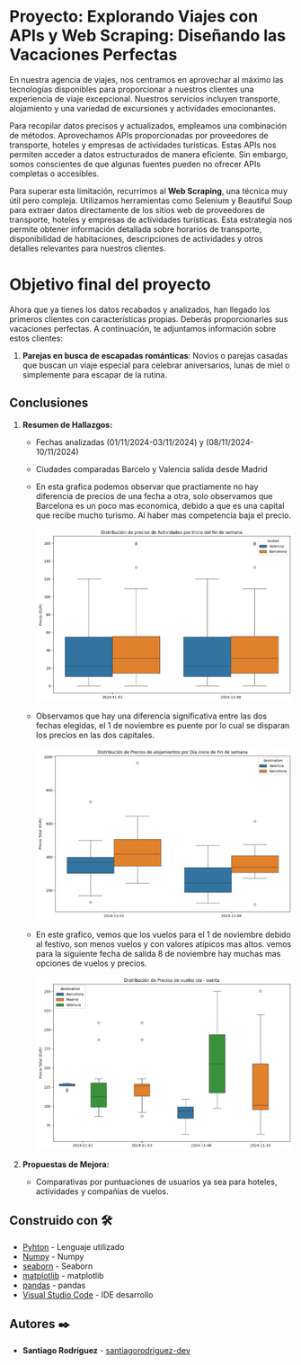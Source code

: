 # Proyecto: **Explorando Viajes con APIs y Web Scraping: Diseñando las Vacaciones Perfectas**

En nuestra agencia de viajes, nos centramos en aprovechar al máximo las tecnologías disponibles para proporcionar a nuestros clientes una experiencia de viaje excepcional. Nuestros servicios incluyen transporte, alojamiento y una variedad de excursiones y actividades emocionantes.

Para recopilar datos precisos y actualizados, empleamos una combinación de métodos. Aprovechamos APIs proporcionadas por proveedores de transporte, hoteles y empresas de actividades turísticas. Estas APIs nos permiten acceder a datos estructurados de manera eficiente. Sin embargo, somos conscientes de que algunas fuentes pueden no ofrecer APIs completas o accesibles.

Para superar esta limitación, recurrimos al **Web Scraping**, una técnica muy útil pero compleja. Utilizamos herramientas como Selenium y Beautiful Soup para extraer datos directamente de los sitios web de proveedores de transporte, hoteles y empresas de actividades turísticas. Esta estrategia nos permite obtener información detallada sobre horarios de transporte, disponibilidad de habitaciones, descripciones de actividades y otros detalles relevantes para nuestros clientes.

# Objetivo final del proyecto

Ahora que ya tienes los datos recabados y analizados, han llegado los primeros clientes con características propias. Deberás proporcionarles sus vacaciones perfectas. A continuación, te adjuntamos información sobre estos clientes:

1. **Parejas en busca de escapadas románticas**: Novios o parejas casadas que buscan un viaje especial para celebrar aniversarios, lunas de miel o simplemente para escapar de la rutina.

## Conclusiones

1. **Resumen de Hallazgos:**
   - Fechas analizadas (01/11/2024-03/11/2024) y (08/11/2024-10/11/2024)
   - Ciudades comparadas Barcelo y Valencia salida desde Madrid
     
   - En esta grafica podemos observar que practiamente no hay diferencia de precios de una fecha a otra, solo observamos que Barcelona es un poco mas economica, debido
     a que es una capital que recibe mucho turismo. Al haber mas competencia baja el precio. 
     
     ![imagen](https://github.com/santiagorodriguez-dev/Proyecto2-Explorando-Viajes/blob/main/images/01.png)
     
   - Observamos que hay una diferencia significativa entre las dos fechas elegidas, el 1 de noviembre es puente por lo cual se disparan los precios en las dos capitales.
     
     ![imagen](https://github.com/santiagorodriguez-dev/Proyecto2-Explorando-Viajes/blob/main/images/02.png)
     
   - En este grafico, vemos que los vuelos para el 1 de noviembre debido al festivo, son menos vuelos y con valores atipicos mas altos.
     vemos para la siguiente fecha de salida 8 de noviembre hay muchas mas opciones de vuelos y precios.
     
     ![imagen](https://github.com/santiagorodriguez-dev/Proyecto2-Explorando-Viajes/blob/main/images/03.png)

2. **Propuestas de Mejora:**
   - Comparativas por puntuaciones de usuarios ya sea para hoteles, actividades y compañias de vuelos.
  
## Construido con 🛠️

* [Pyhton](https://www.python.org/) - Lenguaje utilizado
* [Numpy](https://numpy.org/doc/stable/) - Numpy
* [seaborn](https://seaborn.pydata.org/tutorial.html) - Seaborn
* [matplotlib](https://matplotlib.org/stable/users/index) - matplotlib
* [pandas](https://pandas.pydata.org/docs/) - pandas
* [Visual Studio Code](https://code.visualstudio.com/) - IDE desarrollo
  
## Autores ✒️

* **Santiago Rodriguez** - [santiagorodriguez-dev](https://github.com/santiagorodriguez-dev)

